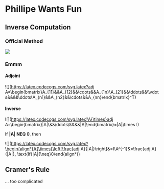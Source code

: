 # Phillipe Wants Fun

## Inverse Computation

### Official Method

![](https://latex.codecogs.com/svg.latex?[A:I]\sim[I:A^{-1}])

### Emmm

#### Adjoint

![](https://latex.codecogs.com/svg.latex?adj A=\begin{bmatrix}A_{11}&&A_{12}&&\cdots&&A_{1n}\\A_{21}&&\ddots&&\\\vdots&&&&\ddots\\A_{n1}&&A_{n2}&&\cdots&&A_{nn}\end{bmatrix}^T)

#### Inverse

![](https://latex.codecogs.com/svg.latex?A{\times}adj A=\begin{bmatrix}|A|\\&&\ddots\\&&&&|A|\end{bmatrix}=|A|\times I)

If **|A| NEQ 0**, then

![](https://latex.codecogs.com/svg.latex?\begin{align*}A{\times}\left[\frac{adj A}{|A|}\right]&=I\\A^{-1}&=\frac{adj A}{|A|}, \text{If}|A|{\neq}0\end{align*})

## Cramer's Rule

... too complicated
